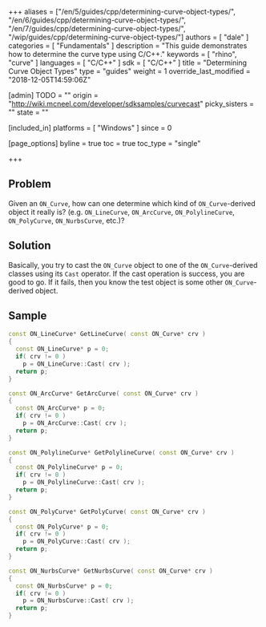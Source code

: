+++
aliases = ["/en/5/guides/cpp/determining-curve-object-types/", "/en/6/guides/cpp/determining-curve-object-types/", "/en/7/guides/cpp/determining-curve-object-types/", "/wip/guides/cpp/determining-curve-object-types/"]
authors = [ "dale" ]
categories = [ "Fundamentals" ]
description = "This guide demonstrates how to determine the curve type using C/C++."
keywords = [ "rhino", "curve" ]
languages = [ "C/C++" ]
sdk = [ "C/C++" ]
title = "Determining Curve Object Types"
type = "guides"
weight = 1
override_last_modified = "2018-12-05T14:59:06Z"

[admin]
TODO = ""
origin = "http://wiki.mcneel.com/developer/sdksamples/curvecast"
picky_sisters = ""
state = ""

[included_in]
platforms = [ "Windows" ]
since = 0

[page_options]
byline = true
toc = true
toc_type = "single"

+++

 
## Problem

Given an `ON_Curve`, how can one determine which kind of `ON_Curve`-derived object it really is?  (e.g. `ON_LineCurve`, `ON_ArcCurve`, `ON_PolylineCurve`, `ON_PolyCurve`, `ON_NurbsCurve`, etc.)?

## Solution

Basically, you try to cast the `ON_Curve` object to one of the `ON_Curve`-derived classes using its `Cast` operator.  If the cast operation is success, you are good to go.  If it fails, then you know the test object is some other `ON_Curve`-derived object.

## Sample

```cpp
const ON_LineCurve* GetLineCurve( const ON_Curve* crv )
{
  const ON_LineCurve* p = 0;
  if( crv != 0 )
    p = ON_LineCurve::Cast( crv );
  return p;
}

const ON_ArcCurve* GetArcCurve( const ON_Curve* crv )
{
  const ON_ArcCurve* p = 0;
  if( crv != 0 )
    p = ON_ArcCurve::Cast( crv );
  return p;
}

const ON_PolylineCurve* GetPolylineCurve( const ON_Curve* crv )
{
  const ON_PolylineCurve* p = 0;
  if( crv != 0 )
    p = ON_PolylineCurve::Cast( crv );
  return p;
}

const ON_PolyCurve* GetPolyCurve( const ON_Curve* crv )
{
  const ON_PolyCurve* p = 0;
  if( crv != 0 )
    p = ON_PolyCurve::Cast( crv );
  return p;
}

const ON_NurbsCurve* GetNurbsCurve( const ON_Curve* crv )
{
  const ON_NurbsCurve* p = 0;
  if( crv != 0 )
    p = ON_NurbsCurve::Cast( crv );
  return p;
}
```
